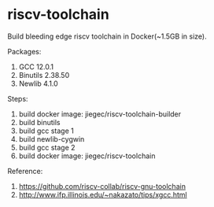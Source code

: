# riscv-toolchain

Build bleeding edge riscv toolchain in Docker(~1.5GB in size).

Packages:

1. GCC 12.0.1
2. Binutils 2.38.50
3. Newlib 4.1.0

Steps:

1. build docker image: jiegec/riscv-toolchain-builder
2. build binutils
3. build gcc stage 1
4. build newlib-cygwin
5. build gcc stage 2
6. build docker image: jiegec/riscv-toolchain

Reference:

1. https://github.com/riscv-collab/riscv-gnu-toolchain
2. http://www.ifp.illinois.edu/~nakazato/tips/xgcc.html
